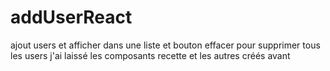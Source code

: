 # addUserReact
ajout users et afficher dans une liste et bouton effacer pour supprimer tous les users j'ai laissé les composants recette et les autres créés avant
